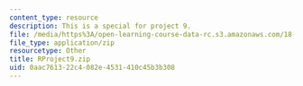 ```yaml
---
content_type: resource
description: This is a special for project 9.
file: /media/https%3A/open-learning-course-data-rc.s3.amazonaws.com/18-443-statistics-for-applications-spring-2015/0aac761322c4082e4531410c45b3b308_RProject9.zip
file_type: application/zip
resourcetype: Other
title: RProject9.zip
uid: 0aac7613-22c4-082e-4531-410c45b3b308
---
```


